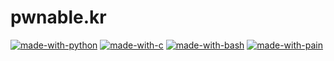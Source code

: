 # pwnable.kr
[![made-with-python](https://img.shields.io/badge/Made%20With-Python-success)](https://www.python.org/)
[![made-with-c](https://img.shields.io/badge/Made%20With-C-informational)](https://en.wikipedia.org/wiki/C_(programming_language))
[![made-with-bash](https://img.shields.io/badge/Made%20With-Shell%20Script-blueviolet)](https://www.gnu.org/software/bash/)
[![made-with-pain](https://img.shields.io/badge/Made%20With-Pain-critical)](https://github.com/whokilleddb/pwnable.kr)

